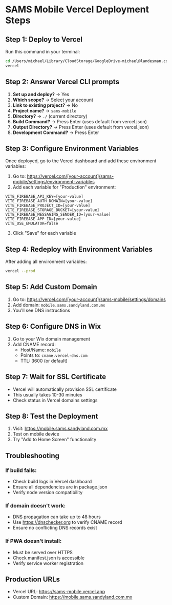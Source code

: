 # SAMS Mobile Vercel Deployment Steps

## Step 1: Deploy to Vercel

Run this command in your terminal:
```bash
cd /Users/michael/Library/CloudStorage/GoogleDrive-michael@landesman.com/My\ Drive/Sandyland/SAMS/frontend/mobile-app
vercel
```

## Step 2: Answer Vercel CLI prompts

1. **Set up and deploy?** → Yes
2. **Which scope?** → Select your account
3. **Link to existing project?** → No
4. **Project name?** → `sams-mobile`
5. **Directory?** → `./` (current directory)
6. **Build Command?** → Press Enter (uses default from vercel.json)
7. **Output Directory?** → Press Enter (uses default from vercel.json)
8. **Development Command?** → Press Enter

## Step 3: Configure Environment Variables

Once deployed, go to the Vercel dashboard and add these environment variables:

1. Go to: https://vercel.com/[your-account]/sams-mobile/settings/environment-variables
2. Add each variable for "Production" environment:

```
VITE_FIREBASE_API_KEY=[your-value]
VITE_FIREBASE_AUTH_DOMAIN=[your-value]
VITE_FIREBASE_PROJECT_ID=[your-value]
VITE_FIREBASE_STORAGE_BUCKET=[your-value]
VITE_FIREBASE_MESSAGING_SENDER_ID=[your-value]
VITE_FIREBASE_APP_ID=[your-value]
VITE_USE_EMULATOR=false
```

3. Click "Save" for each variable

## Step 4: Redeploy with Environment Variables

After adding all environment variables:
```bash
vercel --prod
```

## Step 5: Add Custom Domain

1. Go to: https://vercel.com/[your-account]/sams-mobile/settings/domains
2. Add domain: `mobile.sams.sandyland.com.mx`
3. You'll see DNS instructions

## Step 6: Configure DNS in Wix

1. Go to your Wix domain management
2. Add CNAME record:
   - Host/Name: `mobile`
   - Points to: `cname.vercel-dns.com`
   - TTL: 3600 (or default)

## Step 7: Wait for SSL Certificate

- Vercel will automatically provision SSL certificate
- This usually takes 10-30 minutes
- Check status in Vercel domains settings

## Step 8: Test the Deployment

1. Visit: https://mobile.sams.sandyland.com.mx
2. Test on mobile device
3. Try "Add to Home Screen" functionality

## Troubleshooting

### If build fails:
- Check build logs in Vercel dashboard
- Ensure all dependencies are in package.json
- Verify node version compatibility

### If domain doesn't work:
- DNS propagation can take up to 48 hours
- Use https://dnschecker.org to verify CNAME record
- Ensure no conflicting DNS records exist

### If PWA doesn't install:
- Must be served over HTTPS
- Check manifest.json is accessible
- Verify service worker registration

## Production URLs

- Vercel URL: https://sams-mobile.vercel.app
- Custom Domain: https://mobile.sams.sandyland.com.mx